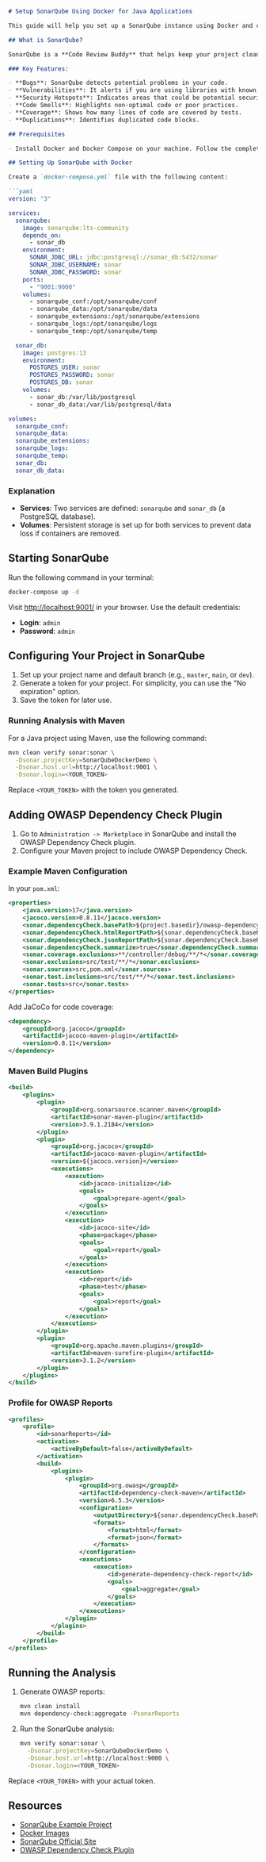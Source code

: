 ```markdown
# Setup SonarQube Using Docker for Java Applications

This guide will help you set up a SonarQube instance using Docker and configure it to analyze Java applications. This article is mainly for beginners who want to install SonarQube locally, but it also applies to any use case requiring static code analysis.

## What is SonarQube?

SonarQube is a **Code Review Buddy** that helps keep your project clean, ensuring clean code practices, the absence of bugs, and minimizing vulnerabilities. It performs static analysis on your code and provides feedback if there are issues that need attention.

### Key Features:

- **Bugs**: SonarQube detects potential problems in your code.
- **Vulnerabilities**: It alerts if you are using libraries with known vulnerabilities.
- **Security Hotspots**: Indicates areas that could be potential security risks.
- **Code Smells**: Highlights non-optimal code or poor practices.
- **Coverage**: Shows how many lines of code are covered by tests.
- **Duplications**: Identifies duplicated code blocks.

## Prerequisites

- Install Docker and Docker Compose on your machine. Follow the complete installation guide on the official Docker website.

## Setting Up SonarQube with Docker

Create a `docker-compose.yml` file with the following content:

```yaml
version: "3"

services:
  sonarqube:
    image: sonarqube:lts-community
    depends_on:
      - sonar_db
    environment:
      SONAR_JDBC_URL: jdbc:postgresql://sonar_db:5432/sonar
      SONAR_JDBC_USERNAME: sonar
      SONAR_JDBC_PASSWORD: sonar
    ports:
      - "9001:9000"
    volumes:
      - sonarqube_conf:/opt/sonarqube/conf
      - sonarqube_data:/opt/sonarqube/data
      - sonarqube_extensions:/opt/sonarqube/extensions
      - sonarqube_logs:/opt/sonarqube/logs
      - sonarqube_temp:/opt/sonarqube/temp

  sonar_db:
    image: postgres:13
    environment:
      POSTGRES_USER: sonar
      POSTGRES_PASSWORD: sonar
      POSTGRES_DB: sonar
    volumes:
      - sonar_db:/var/lib/postgresql
      - sonar_db_data:/var/lib/postgresql/data

volumes:
  sonarqube_conf:
  sonarqube_data:
  sonarqube_extensions:
  sonarqube_logs:
  sonarqube_temp:
  sonar_db:
  sonar_db_data:
```

### Explanation

- **Services**: Two services are defined: `sonarqube` and `sonar_db` (a PostgreSQL database).
- **Volumes**: Persistent storage is set up for both services to prevent data loss if containers are removed.

## Starting SonarQube

Run the following command in your terminal:

```bash
docker-compose up -d
```

Visit [http://localhost:9001/](http://localhost:9001/) in your browser. Use the default credentials:

- **Login**: `admin`
- **Password**: `admin`

## Configuring Your Project in SonarQube

1. Set up your project name and default branch (e.g., `master`, `main`, or `dev`).
2. Generate a token for your project. For simplicity, you can use the "No expiration" option.
3. Save the token for later use.

### Running Analysis with Maven

For a Java project using Maven, use the following command:

```bash
mvn clean verify sonar:sonar \
  -Dsonar.projectKey=SonarQubeDockerDemo \
  -Dsonar.host.url=http://localhost:9001 \
  -Dsonar.login=<YOUR_TOKEN>
```

Replace `<YOUR_TOKEN>` with the token you generated.

## Adding OWASP Dependency Check Plugin

1. Go to `Administration -> Marketplace` in SonarQube and install the OWASP Dependency Check plugin.
2. Configure your Maven project to include OWASP Dependency Check.

### Example Maven Configuration

In your `pom.xml`:

```xml
<properties>
    <java.version>17</java.version>
    <jacoco.version>0.8.11</jacoco.version>
    <sonar.dependencyCheck.basePath>${project.basedir}/owasp-dependency-check-logs</sonar.dependencyCheck.basePath>
    <sonar.dependencyCheck.htmlReportPath>${sonar.dependencyCheck.basePath}/dependency-check-report.html</sonar.dependencyCheck.htmlReportPath>
    <sonar.dependencyCheck.jsonReportPath>${sonar.dependencyCheck.basePath}/dependency-check-report.json</sonar.dependencyCheck.jsonReportPath>
    <sonar.dependencyCheck.summarize>true</sonar.dependencyCheck.summarize>
    <sonar.coverage.exclusions>**/controller/debug/**/*</sonar.coverage.exclusions>
    <sonar.exclusions>src/test/**/*</sonar.exclusions>
    <sonar.sources>src,pom.xml</sonar.sources>
    <sonar.test.inclusions>src/test/**/*</sonar.test.inclusions>
    <sonar.tests>src</sonar.tests>
</properties>
```

Add JaCoCo for code coverage:

```xml
<dependency>
    <groupId>org.jacoco</groupId>
    <artifactId>jacoco-maven-plugin</artifactId>
    <version>0.8.11</version>
</dependency>
```

### Maven Build Plugins

```xml
<build>
    <plugins>
        <plugin>
            <groupId>org.sonarsource.scanner.maven</groupId>
            <artifactId>sonar-maven-plugin</artifactId>
            <version>3.9.1.2184</version>
        </plugin>
        <plugin>
            <groupId>org.jacoco</groupId>
            <artifactId>jacoco-maven-plugin</artifactId>
            <version>${jacoco.version}</version>
            <executions>
                <execution>
                    <id>jacoco-initialize</id>
                    <goals>
                        <goal>prepare-agent</goal>
                    </goals>
                </execution>
                <execution>
                    <id>jacoco-site</id>
                    <phase>package</phase>
                    <goals>
                        <goal>report</goal>
                    </goals>
                </execution>
                <execution>
                    <id>report</id>
                    <phase>test</phase>
                    <goals>
                        <goal>report</goal>
                    </goals>
                </execution>
            </executions>
        </plugin>
        <plugin>
            <groupId>org.apache.maven.plugins</groupId>
            <artifactId>maven-surefire-plugin</artifactId>
            <version>3.1.2</version>
        </plugin>
    </plugins>
</build>
```

### Profile for OWASP Reports

```xml
<profiles>
    <profile>
        <id>sonarReports</id>
        <activation>
            <activeByDefault>false</activeByDefault>
        </activation>
        <build>
            <plugins>
                <plugin>
                    <groupId>org.owasp</groupId>
                    <artifactId>dependency-check-maven</artifactId>
                    <version>6.5.3</version>
                    <configuration>
                        <outputDirectory>${sonar.dependencyCheck.basePath}</outputDirectory>
                        <formats>
                            <format>html</format>
                            <format>json</format>
                        </formats>
                    </configuration>
                    <executions>
                        <execution>
                            <id>generate-dependency-check-report</id>
                            <goals>
                                <goal>aggregate</goal>
                            </goals>
                        </execution>
                    </executions>
                </plugin>
            </plugins>
        </build>
    </profile>
</profiles>
```

## Running the Analysis

1. Generate OWASP reports:
   ```bash
   mvn clean install
   mvn dependency-check:aggregate -PsonarReports
   ```

2. Run the SonarQube analysis:
   ```bash
   mvn verify sonar:sonar \
     -Dsonar.projectKey=SonarQubeDockerDemo \
     -Dsonar.host.url=http://localhost:9000 \
     -Dsonar.login=<YOUR_TOKEN>
   ```

Replace `<YOUR_TOKEN>` with your actual token.

## Resources

- [SonarQube Example Project](https://github.com/DenisVerkhovsky/SonarQubeDockerDemo)
- [Docker Images](https://hub.docker.com/)
- [SonarQube Official Site](https://www.sonarqube.org/)
- [OWASP Dependency Check Plugin](https://owasp.org/www-project-dependency-check/)
```